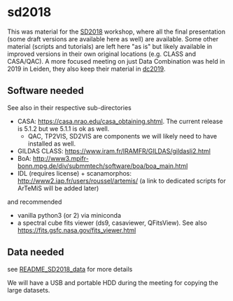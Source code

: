 # sd2018

This was material for the
[SD2018](https://www.eso.org/sci/meetings/2018/SingleDish2018.html)
workshop, where all the final presentation (some draft versions are
available here as well) are available. Some other material (scripts and
tutorials) are left here "as is" but likely available in improved
versions in their own original locations (e.g. CLASS and CASA/QAC).
A more focused meeting on just Data Combination was held in 2019 in Leiden,
they also keep their material in [dc2019](https://github.com/teuben/dc2019).


## Software needed

See also in their respective sub-directories 

   * CASA: https://casa.nrao.edu/casa_obtaining.shtml. The current release is 5.1.2 but we 5.1.1 is ok as well.
      * QAC, TP2VIS, SD2VIS are components we will likely need to have installed as well.
   * GILDAS CLASS: https://www.iram.fr/IRAMFR/GILDAS/gildasli2.html
   * BoA: http://www3.mpifr-bonn.mpg.de/div/submmtech/software/boa/boa_main.html
   * IDL (requires license) + scanamorphos:  http://www2.iap.fr/users/roussel/artemis/
   (a link to dedicated scripts for ArTeMiS will be added later)

and recommended

   * vanilla python3 (or 2) via miniconda
   * a spectral cube fits viewer (ds9, casaviewer, QFitsView). See also https://fits.gsfc.nasa.gov/fits_viewer.html

## Data needed

see [README_SD2018_data](README_SD2018_data) for more details

We will have a USB and portable HDD during the meeting for copying the large datasets.
